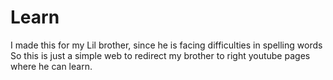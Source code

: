 # Learn
I made this for my Lil brother, since he is facing difficulties in spelling words
So this is just a simple web to redirect my brother to right youtube pages where he can learn.
